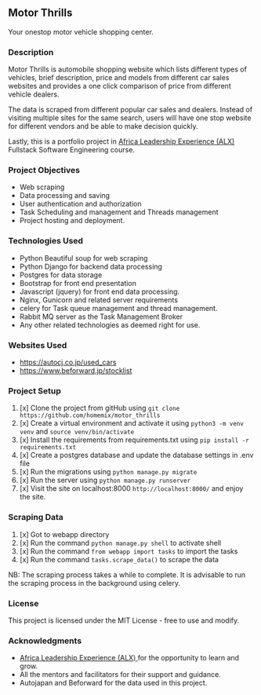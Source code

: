 ## Motor Thrills

Your onestop motor vehicle shopping center.

### Description

Motor Thrills is automobile shopping website which lists different types of vehicles, brief description, price and models from different car sales websites and provides a one click comparison of price from different vehicle dealers.

The data is scraped from different popular car sales and dealers. Instead of visiting multiple sites for the same search, users will have one stop website for different vendors and be able to make decision quickly.

Lastly, this is a portfolio project in [Africa Leadership Experience (ALX) ](https://www.alxafrica.com/) Fullstack Software Engineering course.


### Project Objectives

* Web scraping
* Data processing and saving 
* User authentication and authorization
* Task Scheduling and management and Threads management
* Project hosting and deployment.

### Technologies Used

* Python Beautiful soup for web scraping
* Python Django for backend data processing
* Postgres for data storage
* Bootstrap for front end presentation
* Javascript (jquery) for front end data processing. 
* Nginx, Gunicorn and related server  requirements 
* celery for Task queue management and thread management.
* Rabbit MQ server as the Task Management Broker
* Any other related technologies as deemed right for use.

### Websites Used

* https://autocj.co.jp/used_cars
* https://www.beforward.jp/stocklist

### Project Setup

1. [x] Clone the project from gitHub using `git clone https://github.com/homemix/motor_thrills`
2. [x] Create a virtual environment and activate it using `python3 -m venv venv` and `source venv/bin/activate`
3. [x] Install the requirements from requirements.txt using `pip install -r requirements.txt`
4. [x] Create a postgres database and update the database settings in .env file
5. [x] Run the migrations using `python manage.py migrate`
6. [x] Run the server using `python manage.py runserver`
7. [x] Visit the site on localhost:8000 `http://localhost:8000/` and enjoy the site.


### Scraping Data

1. [x] Got to webapp directory
2. [x] Run the command `python manage.py shell` to activate shell
3. [x] Run the command `from webapp import tasks` to import the tasks
4. [x] Run the command `tasks.scrape_data()` to scrape the data

NB: The scraping process takes a while to complete. It is advisable to run the scraping process in the background using celery.

### License

This project is licensed under the MIT License - free to use and modify.

### Acknowledgments

* [Africa Leadership Experience (ALX) ](https://www.alxafrica.com/) for the opportunity to learn and grow.
* All the mentors and facilitators for their support and guidance.
* Autojapan and Beforward for the data used in this project.


